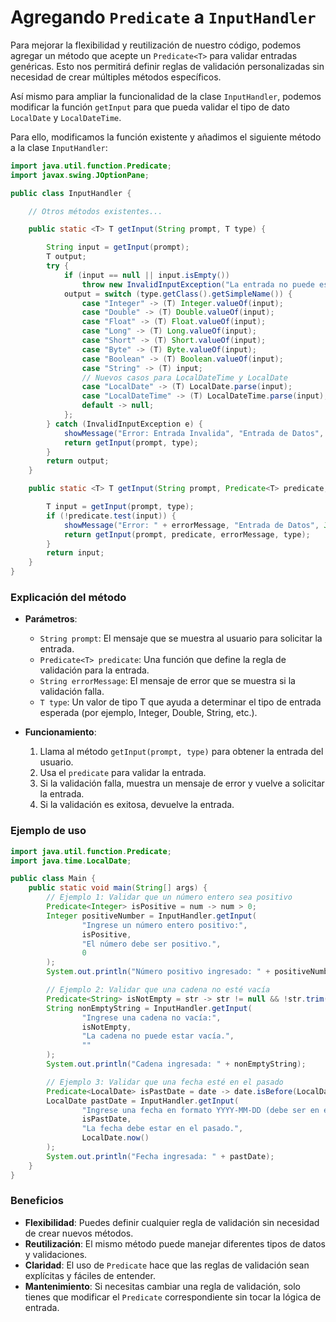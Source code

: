 # Agregando `Predicate` a `InputHandler`

Para mejorar la flexibilidad y reutilización de nuestro código, podemos agregar un método que acepte un `Predicate<T>`
para validar entradas genéricas. Esto nos permitirá definir reglas de validación personalizadas sin necesidad de crear
múltiples métodos específicos.

Así mismo para ampliar la funcionalidad de la clase `InputHandler`, podemos modificar la función `getInput` para que
pueda validar el tipo de dato `LocalDate` y `LocalDateTime`.

Para ello, modificamos la función existente y añadimos el siguiente método a la clase `InputHandler`:

```java
import java.util.function.Predicate;
import javax.swing.JOptionPane;

public class InputHandler {

    // Otros métodos existentes...

    public static <T> T getInput(String prompt, T type) {

        String input = getInput(prompt);
        T output;
        try {
            if (input == null || input.isEmpty())
                throw new InvalidInputException("La entrada no puede estar vacía.");
            output = switch (type.getClass().getSimpleName()) {
                case "Integer" -> (T) Integer.valueOf(input);
                case "Double" -> (T) Double.valueOf(input);
                case "Float" -> (T) Float.valueOf(input);
                case "Long" -> (T) Long.valueOf(input);
                case "Short" -> (T) Short.valueOf(input);
                case "Byte" -> (T) Byte.valueOf(input);
                case "Boolean" -> (T) Boolean.valueOf(input);
                case "String" -> (T) input;
                // Nuevos casos para LocalDateTime y LocalDate
                case "LocalDate" -> (T) LocalDate.parse(input);
                case "LocalDateTime" -> (T) LocalDateTime.parse(input);
                default -> null;
            };
        } catch (InvalidInputException e) {
            showMessage("Error: Entrada Invalida", "Entrada de Datos", JOptionPane.ERROR_MESSAGE);
            return getInput(prompt, type);
        }
        return output;
    }

    public static <T> T getInput(String prompt, Predicate<T> predicate, String errorMessage, T type) {

        T input = getInput(prompt, type);
        if (!predicate.test(input)) {
            showMessage("Error: " + errorMessage, "Entrada de Datos", JOptionPane.ERROR_MESSAGE);
            return getInput(prompt, predicate, errorMessage, type);
        }
        return input;
    }
}
```

### Explicación del método

- **Parámetros**:
    - `String prompt`: El mensaje que se muestra al usuario para solicitar la entrada.
    - `Predicate<T> predicate`: Una función que define la regla de validación para la entrada.
    - `String errorMessage`: El mensaje de error que se muestra si la validación falla.
    - `T type`: Un valor de tipo T que ayuda a determinar el tipo de entrada esperada (por ejemplo, Integer, Double,
      String, etc.).

- **Funcionamiento**:
    1. Llama al método `getInput(prompt, type)` para obtener la entrada del usuario.
    2. Usa el `predicate` para validar la entrada.
    3. Si la validación falla, muestra un mensaje de error y vuelve a solicitar la entrada.
    4. Si la validación es exitosa, devuelve la entrada.

### Ejemplo de uso

```java
import java.util.function.Predicate;
import java.time.LocalDate;

public class Main {
    public static void main(String[] args) {
        // Ejemplo 1: Validar que un número entero sea positivo
        Predicate<Integer> isPositive = num -> num > 0;
        Integer positiveNumber = InputHandler.getInput(
                "Ingrese un número entero positivo:",
                isPositive,
                "El número debe ser positivo.",
                0
        );
        System.out.println("Número positivo ingresado: " + positiveNumber);

        // Ejemplo 2: Validar que una cadena no esté vacía
        Predicate<String> isNotEmpty = str -> str != null && !str.trim().isEmpty();
        String nonEmptyString = InputHandler.getInput(
                "Ingrese una cadena no vacía:",
                isNotEmpty,
                "La cadena no puede estar vacía.",
                ""
        );
        System.out.println("Cadena ingresada: " + nonEmptyString);

        // Ejemplo 3: Validar que una fecha esté en el pasado
        Predicate<LocalDate> isPastDate = date -> date.isBefore(LocalDate.now());
        LocalDate pastDate = InputHandler.getInput(
                "Ingrese una fecha en formato YYYY-MM-DD (debe ser en el pasado):",
                isPastDate,
                "La fecha debe estar en el pasado.",
                LocalDate.now()
        );
        System.out.println("Fecha ingresada: " + pastDate);
    }
}
```

### Beneficios

- **Flexibilidad**: Puedes definir cualquier regla de validación sin necesidad de crear nuevos métodos.
- **Reutilización**: El mismo método puede manejar diferentes tipos de datos y validaciones.
- **Claridad**: El uso de `Predicate` hace que las reglas de validación sean explícitas y fáciles de entender.
- **Mantenimiento**: Si necesitas cambiar una regla de validación, solo tienes que modificar el `Predicate`
  correspondiente sin tocar la lógica de entrada.